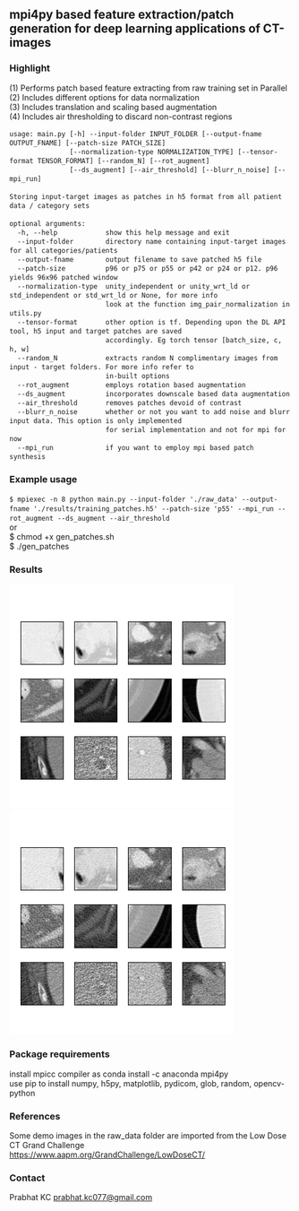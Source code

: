 ## mpi4py based feature extraction/patch generation for deep learning applications of CT-images

### Highlight

(1) Performs patch based feature extracting from raw training set in Parallel<br>
(2) Includes different options for data normalization<br>
(3) Includes translation and scaling based augmentation<br>
(4) Includes air thresholding to discard non-contrast regions

```
usage: main.py [-h] --input-folder INPUT_FOLDER [--output-fname OUTPUT_FNAME] [--patch-size PATCH_SIZE]
               [--normalization-type NORMALIZATION_TYPE] [--tensor-format TENSOR_FORMAT] [--random_N] [--rot_augment]
               [--ds_augment] [--air_threshold] [--blurr_n_noise] [--mpi_run]

Storing input-target images as patches in h5 format from all patient data / category sets

optional arguments:
  -h, --help            show this help message and exit
  --input-folder        directory name containing input-target images for all categories/patients
  --output-fname        output filename to save patched h5 file
  --patch-size          p96 or p75 or p55 or p42 or p24 or p12. p96 yields 96x96 patched window
  --normalization-type  unity_independent or unity_wrt_ld or std_independent or std_wrt_ld or None, for more info
                        look at the function img_pair_normalization in utils.py
  --tensor-format       other option is tf. Depending upon the DL API tool, h5 input and target patches are saved
                        accordingly. Eg torch tensor [batch_size, c, h, w]
  --random_N            extracts random N complimentary images from input - target folders. For more info refer to
                        in-built options
  --rot_augment         employs rotation based augmentation
  --ds_augment          incorporates downscale based data augmentation
  --air_threshold       removes patches devoid of contrast
  --blurr_n_noise       whether or not you want to add noise and blurr input data. This option is only implemented
                        for serial implementation and not for mpi for now
  --mpi_run             if you want to employ mpi based patch synthesis
```

### Example usage

`$ mpiexec -n 8 python main.py --input-folder './raw_data' --output-fname './results/training_patches.h5' --patch-size 'p55' --mpi_run --rot_augment --ds_augment --air_threshold`<br>
or<br>
$ chmod +x gen_patches.sh<br>
$ ./gen_patches

### Results
<img src="/sanity_check/raw_data/norm_None_patch_size_p55/hr_input_sub_img_rand_5753.png" alt="Target patch fig"/>
<img src="/sanity_check/raw_data/norm_None_patch_size_p55/lr_input_sub_img_rand_5753.png" alt="Input patch fig"/>

### Package requirements

install mpicc compiler as conda install -c anaconda mpi4py<br>
use pip to install numpy, h5py, matplotlib, pydicom, glob, random, opencv-python

### References
Some demo images in the raw_data folder are imported from the Low Dose CT Grand Challenge<br>
https://www.aapm.org/GrandChallenge/LowDoseCT/

### Contact
Prabhat KC
prabhat.kc077@gmail.com
